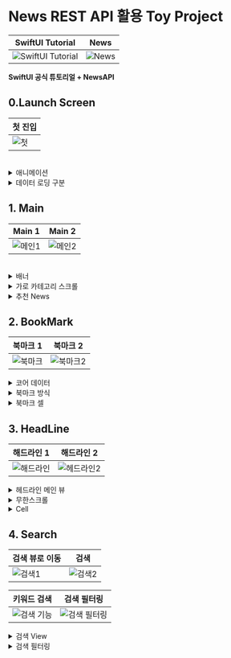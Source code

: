 # News REST API 활용 Toy Project

| SwiftUI Tutorial                                                                                                                                    | News                                                                                                   |
| --------------------------------------------------------------------------------------------------------------------------------------------------- | ------------------------------------------------------------------------------------------------------ |
| ![SwiftUI Tutorial](https://github.com/BOLTB0X/NewsAPIToyProject/blob/main/gif/%EA%B3%B5%EC%8B%9D%ED%8A%9C%ED%86%A0%EB%A6%AC%EC%96%BC.gif?raw=true) | ![News](https://github.com/BOLTB0X/NewsAPIToyProject/blob/main/02gif/%EB%A9%94%EC%9D%B83.gif?raw=true) |

**SwiftUI 공식 튜토리얼 + NewsAPI**

## 0.Launch Screen

| 첫 진입                                                                                                                                    |
| ------------------------------------------------------------------------------------------------------------------------------------------ |
| ![첫](https://github.com/BOLTB0X/NewsAPIToyProject/blob/main/02gif/%EC%95%B1%20%EB%9F%B0%EC%B9%98%EC%8A%A4%ED%81%AC%EB%A6%B0.gif?raw=true) |

<br/>

<details><summary>애니메이션</summary>

```swift
// in ContentView.swift
struct CnimationCircle: View {
   @State private var animationAmount: CGFloat = 1

   var body: some View {
      Image(systemName: "n.circle.fill")
         .resizable()
         .foregroundColor(.black)
         .frame(width: 200, height: 200)
         .clipShape(Circle())
         .overlay(
            Circle()
               .stroke(Color.blue, lineWidth: 2)
               .scaleEffect(animationAmount)
               .opacity(Double(2 - animationAmount))
               .animation(Animation.easeInOut(duration: 1)
               .repeatForever(autoreverses: false)))
             .onAppear {
                  self.animationAmount = 2
         }
   }
}
```

`CnimationCircle` 으로 이미지 테두리에 선이 퍼저나가는 애니메이션 효과를 적용한 코드

```swift
   .overlay(
      Circle()
         .stroke(Color.blue, lineWidth: 2)
         .scaleEffect(animationAmount)
         .opacity(Double(2 - animationAmount))
         .animation(Animation.easeInOut(duration: 1)
         .repeatForever(autoreverses: false)))
      .onAppear {
         self.animationAmount = 2
      }
```

**`animationAmount`가 1이면 불트명이 1이고, 2이면 불투명도가 0**

- `animationAmount` 프로퍼티를 통해서 퍼져나가는 테두리 선의 투명도를 표현

- Animation 효과를 `repeatForver` 로 지정을 통해 계속 반복 시킴

[참고 - 코드 출처](https://seons-dev.tistory.com/39)

</details>

<details><summary>데이터 로딩 구분</summary>

```swift
struct ContentView: View {
   @State var isLoading: Bool = true
   @EnvironmentObject var manager: BookMarkManager

   var body: some View {
      ZStack {
         if isLoading {
            CnimationCircle()
         } else {
            Main().environmentObject(manager)
         }
      }
      .onAppear {
         DispatchQueue.main.asyncAfter(deadline: .now() + 3, execute: {
            isLoading.toggle()
         })
      }
   }
}
```

- 이제 앱이 첫 로딩이 될 때 **DispatchQueue.main.asyncAfter**을 통해서 3초 정도 지연 시킴

- if-else 구문으로 나타낼 뷰를 구분 시킴

[ContentView 코드 보기](https://github.com/BOLTB0X/NewsAPIToyProject/blob/main/newsAPIToy02/01newsAPIToyApp%20/newsAPIToyApp/Views/ContentView.swift)

</details>

## 1. Main

| Main 1                                                                                                  | Main 2                                                                                                  |
| ------------------------------------------------------------------------------------------------------- | ------------------------------------------------------------------------------------------------------- |
| ![메인1](https://github.com/BOLTB0X/NewsAPIToyProject/blob/main/02gif/%EB%A9%94%EC%9D%B81.gif?raw=true) | ![메인2](https://github.com/BOLTB0X/NewsAPIToyProject/blob/main/02gif/%EB%A9%94%EC%9D%B83.gif?raw=true) |

<br/>

<details><summary>배너</summary>

수평 방향으르 스크롤 뷰 구성

```swift
// in Banner.swift
struct Banner: View {
   /* 생략 */
   // ...

   var body: some View {
      VStack(alignment: .leading, spacing: 0) {
         /* 생략 */
         // ....

         /* 베너부분 */
         /* 옆으로 스크롤 뷰 */
         ScrollView(.horizontal, showsIndicators: false) {
            LazyHStack(spacing: 0) {
               ForEach(BannerViewModel.banners.indices, id: \.self) { i in
                  /* 생략 */

                  ZStack {
                     /*사진을 배경으로 설정 */
                     AsyncImage(url: URL(string: banner.urlToImage ?? "")) { image in
                        image
                           .resizable()
                           .frame(width: w, height: h)
                           .aspectRatio(contentMode: .fit)
                           .cornerRadius(15)
                     } placeholder: {
                        Image(systemName: "photo")
                           .resizable()
                           .frame(width: w, height: h)
                           .aspectRatio(contentMode: .fit)
                           .cornerRadius(15)
                           .redacted(reason: .placeholder)
                     }
                     .padding(.horizontal)
                     /* 생략 */
                  }
               }
            }
            .frame(width: w, height: h)
            /* 옆으로 스크롤 */
            .onAppear {
               UIScrollView.appearance().isPagingEnabled = true
            }
            .onDisappear {
               UIScrollView.appearance().isPagingEnabled = false
            }
            /* 생략 */
            // ...
      }
   }
}
```

<br/>

```swift
private let timer = Timer.publish(every: 2, on: .main, in: .common).autoconnect() /* 타이머 */

// ...

.onReceive(timer) { _ in
   withAnimation {
      currentIndex = (currentIndex + 1) % BannerViewModel.banners.count /* 다음 헤드라인으로 이동 */
   }
}
```

- 타이머 프로퍼티를 통해서 2초의 시간을 잼

- `withAnimation` 을 이용하여 2초마다 배너의 이미지를 넘겨줌
  <br/>

[Banner 코드 보기](https://github.com/BOLTB0X/NewsAPIToyProject/blob/main/newsAPIToy02/01newsAPIToyApp%20/newsAPIToyApp/Views/NewsMain/Banner.swift)

</details>

<details><summary>가로 카테고리 스크롤</summary>

```swift
ScrollView(.horizontal, showsIndicators: false) {
   HStack(alignment: .top, spacing: 0) {
      ForEach(recom.prefix(5), id: \.self) { recom in
         NavigationLink(
            destination: NewsDetail(articleDetail: recom, loading: $loading),
            label: {
               CellImage(item: recom, w: 155, h: 155, isTitleDisplay: true, isLoading: $loading)
            })
         }
      }
      .frame(height: 185)
   }
   .onAppear {
      UIScrollView.appearance().isPagingEnabled = true
   }

   .onDisappear {
      UIScrollView.appearance().isPagingEnabled = false
   }
```

- **ScrollView(.horizontal, showsIndicators: false)** 으로 설정 후 `HStack`

- **UIScrollView isPagingEnabled** 을 이용

[참고 원본 소스코드](https://code-algo.tistory.com/14)

뉴스기사 이미지를 클릭 시 해당 뉴스 기사 관련 상세 정보가 나타나는 뷰로 이동

[RecommendRow 코드 보기](https://github.com/BOLTB0X/NewsAPIToyProject/blob/main/newsAPIToy02/01newsAPIToyApp%20/newsAPIToyApp/Views/Recommend/RecommendRow.swift)

</details>

<details>
<summary>추천 News</summary>

랜덤 API가 없어 임의로 배열들을 만들어줌

```swift
// in NewsMainViewModel.swift
// 추천 검색어 api는 일단 random으로 대체
let radomArr1 = ["Bitcoin", "MMA", "Meta", "LOL"]
let radomArr2 = ["shinkai makoto", "across the spider verse", "oldboy", "spiderman"]
let radomArr3 = ["Kpop BTS", "Kpop SM", "Aespa", "KPop"] // entertainment
let radomArr4 = ["Nike", "adidas", "Puma", "asics"]
```

뷰모델에서 메인 뷰에 게시할 데이터를 가져올 때 뉴스 기사의 키워드를 랜덤으로 가져옴

```swift
// in NewsMainViewModel.swift

// MARK: - fetchPostRecommend
func fetchPostRecommend(series: Int) async throws {
    if series == 1 { // 번호에 따라 키워드 변경
        query = radomArr1.randomElement()! // 랜덤으로 넣어줌
        print("\(query)")
    } else if series == 2 {
        query = radomArr2.randomElement()!
        print("\(query)")
    } else if series == 3 {
        query = radomArr3.randomElement()!
        print("\(query)")
    } else {
        query = radomArr4.randomElement()!
        print("\(query)")
    }

    // 생략
    // ...
    // ...
```

[NewsMainViewModel.swift 코드 보기](https://github.com/BOLTB0X/NewsAPIToyProject/blob/main/newsAPIToy02/01newsAPIToyApp%20/newsAPIToyApp/ViewModels/NewsMainViewModel.swift)

</details>

## 2. BookMark

| 북마크 1                                                                                                         | 북마크 2                                                                                                           |
| ---------------------------------------------------------------------------------------------------------------- | ------------------------------------------------------------------------------------------------------------------ |
| ![북마크](https://github.com/BOLTB0X/NewsAPIToyProject/blob/main/02gif/%EB%B6%81%EB%A7%88%ED%81%AC.gif?raw=true) | ![북마크2](https://github.com/BOLTB0X/NewsAPIToyProject/blob/main/02gif/%EB%B6%81%EB%A7%88%ED%81%AC2.gif?raw=true) |

<details><summary>코어 데이터</summary>

코어 데이터 적용

```swift
// in CoreDataManager.swift
// MARK: - CoreDataManager
class CoreDataManager {
    static let shared = CoreDataManager()

    // MARK: - searchContainer
    lazy var searchContainer: NSPersistentContainer = {
        let container = NSPersistentContainer(name: "CoreModel")
        container.loadPersistentStores(completionHandler: { (_, error) in
            if let error = error as NSError? {
                fatalError("검색 컨테이너 error: \(error), \(error.userInfo)")
            }
        })
        return container
    }()

    // MARK: - favoriteContainer
    lazy var favoriteContainer: NSPersistentContainer = {
        let container = NSPersistentContainer(name: "Favorite")
        container.loadPersistentStores(completionHandler: { (_, error) in
            if let error = error as NSError? {
                fatalError("error \(error), \(error.userInfo)")
            }
        })
        return container
    }()

    // 생략
    // ...

    // MARK: - saveFavorite
    func saveFavorite(title: String, url: String, description: String?, author: String?, urlimg: String?, publi: String?, conten: String?) {
        let context = favoriteContainer.viewContext

        // 중복 체크
        let fetchRequest: NSFetchRequest<Favorite> = Favorite.fetchRequest()
        fetchRequest.predicate = NSPredicate(format: "title == %@", title)

        do {
            let favoriteResults = try context.fetch(fetchRequest)
            if let pastFavorite = favoriteResults.first {
                // 이미 저장된 좋아요 한 Article이 있으면 패스
                print("이미 저장된 좋아요 한 Article")
                return
            }
        } catch {
            print("중복 체크 실패: \(error)")
            return
        }

        // 저장 로직
        let favorite = Favorite(context: context)

        favorite.id = UUID()
        favorite.title = title
        favorite.url = url
        favorite.desc = description
        favorite.author = author
        favorite.urlimg = urlimg
        favorite.publi = publi
        favorite.conten = conten
        favorite.favorite = true

        do {
            try context.save()
            print("좋아요 한 Article 저장")
        } catch {
            print("실패한 에러: \(error)")
        }
    }

    // 생략
```

**_무료 api로 진행하는 프로젝트의 문제점_**

- Core Data를 사용하여 북마크 데이터를 저장하더라도, API로부터 새로운 데이터를 가져오면 이전에 저장한 북마크 데이터가 업데이트되거나 초기화가 되어버림
- 이는 API로부터 새로운 데이터를 받아올 때, 새로운 데이터로 기존 데이터를 업데이트하게 되는 것이 일반적이기 때문

[CoreDataManager 코드 보기](https://github.com/BOLTB0X/NewsAPIToyProject/blob/main/newsAPIToy02/01newsAPIToyApp%20/newsAPIToyApp/Models/CoreData/CoreDataManager.swift)

</details>

<details><summary>북마크 방식</summary>

이 클래스를 활용하여 북마크 전용 클래스를 생성

```swift
// in BookMarkManager
import Foundation
import CoreData

// MARK: - BookMarkManager
// 북마크 관련 처리
class BookMarkManager: ObservableObject {
    @Published var items: [Article] = []

    init() {
        items.append(Article.getDummy())
        items.append(Article.getDummy2())
    }

    // MARK: - fetchFavorite
    // Article에 해당하는 Favorite 엔티티를 가져오는 메소드
    func fetchFavorite(_ article: Article) -> Favorite? {
        let context = CoreDataManager.shared.favoriteContainer.viewContext

        let fetchRequest: NSFetchRequest<Favorite> = Favorite.fetchRequest()
        fetchRequest.predicate = NSPredicate(format: "title == %@", article.title)

        do {
            let favorites = try context.fetch(fetchRequest)
            return favorites.first
        } catch {
            print("실패 원인인 에러: \(error)")
            return nil
        }
    }

    // MARK: - isBookmarked
    // 이미 들어가 있는지 체크
    func isBookmarked(_ article: Article) -> Bool {
        return items.contains(article)
    }

    // MARK: - toggleBookmark
    // 토글 메소드
    func toggleBookmark(_ article: Article) {
        if isBookmarked(article) { // 이미 북마크가 되어 있는 경우
            if let favorite = fetchFavorite(article) {
                CoreDataManager.shared.deleteFavorite(favorite: favorite)
            }
            items.removeAll(where: { $0 == article })
        } else {
            // 북마크가 되어 있지 않은 경우
            items.append(article)
            CoreDataManager.shared.saveFavorite(
                title: article.title,
                url: article.url,
                description: article.description,
                author: article.author,
                urlimg: article.urlToImage,
                publi: article.publishedAt,
                conten: article.content
            )
        }
    }
}
```

앱 모든 뷰에 적용 되므로 **environmentObject** 로 적용

```swift
@main
struct newsAPIToyAppApp: App {
   @StateObject var manager = BookMarkManager()

   var body: some Scene {
      WindowGroup {
         ContentView()
            .environmentObject(manager)
      }
   }
}
```

뉴스 상세기사 화면에 버튼을 눌러 저장

```swift
// in FavoriteButton.swift
import SwiftUI

struct FavoriteButton: View {
    @EnvironmentObject var manager: BookMarkManager
    var item: Article

    var isSet: Bool {
        manager.isBookmarked(item)
    }

    var body: some View {
        // 북마크
        Button {
            manager.toggleBookmark(item)
        } label: {
            // 이미지가 변수에 따라 달라지게
            Image(systemName: isSet ? "checkmark.rectangle.portrait.fill" : "checkmark.rectangle.portrait")
                .resizable()
                .frame(width: 25, height: 25)
                .foregroundColor(.blue)
        }
    }
}
```

[BookMarkManager 코드 보기](https://github.com/BOLTB0X/NewsAPIToyProject/blob/main/newsAPIToy02/01newsAPIToyApp%20/newsAPIToyApp/Models/BookMarkManager.swift)

[FavoriteButton 코드 보기](https://github.com/BOLTB0X/NewsAPIToyProject/blob/main/newsAPIToy02/01newsAPIToyApp%20/newsAPIToyApp/Views/SubView/FavoriteButton.swift)

</details>

<details><summary>북마크 셀</summary>

- 북마크한 데이터를 나타내는 셀

- 데이터 로딩 중임을 나타내고 싶어 `AsyncImage` 이용

- 텍스트는 `redacted`

```swift
struct BookMarkCell: View {
    let item: Article
    @State private var imgLoading: Bool = false

    var body: some View {
        VStack(alignment: .leading) {
            AsyncImage(url: URL(string: item.urlToImage!)) { image in
            // 생략
            } placeholder: {
               // 생략
            }
            HStack {
                VStack(alignment: .leading) {
                    if !imgLoading {
                        // 생략
                            .redacted(reason: .placeholder)

                    } else {
                        // 생략
                    }
                }
                .layoutPriority(100)

            }
            .padding()
        }
        // 생략
        .padding(.horizontal)
    }
}
```

```swift
// in BookMark.swift
import SwiftUI

struct BookMark: View {
    @EnvironmentObject var manager: BookMarkManager
    @State private var cellClick: Bool = false

    var body: some View {
        NavigationView {
            List { // ForEach로 담겨진 뉴스기사 배열을 깔끔히 처리를 위해 List를 사용
                ForEach(manager.items) { result in
                    NavigationLink(
                        destination: NewsDetail(articleDetail: result, loading: $cellClick),
                        label: {
                            BookMarkCell(item: result)
                        }
                    )
                    .navigationTitle("BookMark")
                }
            }.listStyle(.inset)
        }.navigationTitle("BookMark")
    }
}
```

[BookMark 코드 보기](https://github.com/BOLTB0X/NewsAPIToyProject/blob/main/newsAPIToy02/01newsAPIToyApp%20/newsAPIToyApp/Views/BookMark/BookMark.swift)

</details>

## 3. HeadLine

| 해드라인 1                                                                                                                  | 해드라인 2                                                                                                                    |
| --------------------------------------------------------------------------------------------------------------------------- | ----------------------------------------------------------------------------------------------------------------------------- |
| ![해드라인](https://github.com/BOLTB0X/NewsAPIToyProject/blob/main/02gif/%ED%97%A4%EB%93%9C%EB%9D%BC%EC%9D%B8.gif?raw=true) | ![헤드라인2](https://github.com/BOLTB0X/NewsAPIToyProject/blob/main/02gif/%ED%97%A4%EB%93%9C%EB%9D%BC%EC%9D%B82.gif?raw=true) |

<details><summary>헤드라인 메인 뷰</summary>

`NavigationView`와 리스트로 전체적인 UI 설계

네비게이션 기능으로 이동 시 자동 생성되는 버튼 취소 및 기존 툴바 약간 수정

```swift
// in HeadLine.swift
import SwiftUI

// MARK: - HeadLineView
// 뉴스기사를 보여주는 View
struct HeadLine: View {
    @Environment(\.presentationMode) var presentationMode

    @StateObject var headlineVM = HeadLineViewModel()
    @State private var showingSheet: Bool = false
    @State private var articleLoading: Bool = false

    var body: some View {
        NavigationView { // navigationTitle 이용 및 뷰 구성을 위해
            List { // ForEach로 담겨진 뉴스기사 배열을 깔끔히 처리를 위해 List를 사용
               /* 생략 */
               // ....

            }
            .listStyle(.grouped)
            .navigationTitle("News HeadLine")
            .navigationBarTitleDisplayMode(.inline)
            .toolbar {
                ToolbarItem(placement: .navigationBarLeading) {
                    Button(action: {
                        presentationMode.wrappedValue.dismiss()
                    }) {
                        Image(systemName: "arrow.backward")
                    }
                }
            }
        }
        // 초기 진입시 task로 비동기로 뷰에 나타낼 data를 불러오는 부분
        .task {
         // 생략
         // ....
        }
    }
}
```

[HeadLine 코드 보기](https://github.com/BOLTB0X/NewsAPIToyProject/blob/main/newsAPIToy02/01newsAPIToyApp%20/newsAPIToyApp/Views/HeadLine/HeadLine.swift)

</details>

<details><summary>무한스크롤</summary>

스크롤을 내리면 리스트 끝까지 내리면 추가적으로 데이터를 불러오는 것

먼저 ViewModel에서 데이터를 가져옴

```swift
// in HeadLineViewModel.swift
// MARK: - fetchNewsHeadLine
// headline 목록을 가져오는 메소드
func fetchNewsHeadLine() async throws {
   guard let url = NetworkManager.RequestHeadLineURL(country: "us") else {
      throw NSError(domain: "Invalid URL", code: 0, userInfo: nil)
   }

   do {
      let (data, response) = try await URLSession.shared.data(for: url)
      guard let httpResponse = response as? HTTPURLResponse, httpResponse.statusCode == 200        else {
                DispatchQueue.main.async {
                    self.items = [] // 상태 코드가 200이 아닌 경우, 배열을 비워서 초기화
                }
            return
         }

      let apiResult = try JSONDecoder().decode(APIResults.self, from: data)
      DispatchQueue.main.async {
         if self.items.isEmpty {
            self.items = apiResult.articles
         } else {
            self.items += apiResult.articles
         }
            self.currentPage += 1
         }
      } catch {
         throw error
      }
}
```

그런다음 headline 뷰에

```swift
@StateObject var headlineVM = HeadLineViewModel()
```

`StateObject` 프로퍼티를 선언하여 아래 리스트로 표현

```swift
ForEach(headlineVM.items) { result in
      Button(action: {
         showingSheet.toggle()
         headlineVM.detailArticle = result
      }) {
            HeadLineCell(curNews: result, loading: $articleLoading) // 셀 구성
      }
      .padding()
      .sheet(isPresented: self.$showingSheet) {
         NewsDetail(articleDetail: headlineVM.detailArticle, loading: $articleLoading)
      }
      .onAppear { // onAppear를 이용하여 사용자가 터치로 밑으로 내릴때 추가로
         // 뉴스기사(data)가 필요로 하는 지를 판단함
         if result == headlineVM.items.last {
               headlineVM.loadMoreNewsHeadLine(currentItem: result)
         }
      }
   }
```

리스트에 마지막에 도달하면 더 불러올지 말지를 판단후 메소드 호출

```swift
// in HeadLineViewModel.swift
// MARK: - loadMoreNewsHeadLine
// 계속 불러올지 체크용 메소드
func loadMoreNewsHeadLine(currentItem: Article?) {
   guard !isLoading, let currentItem = currentItem, currentItem == items.last else {
      return
   }

   isLoading = true

   Task {
      do {
         try await fetchNewsHeadLine()
      } catch {
         print(error)
      }
      isLoading = false
   }
}
```

[HeadLineViewModel 코드 보기](https://github.com/BOLTB0X/NewsAPIToyProject/blob/main/newsAPIToy02/01newsAPIToyApp%20/newsAPIToyApp/ViewModels/HeadLineViewModel.swift)

</details>

<details><summary>Cell</summary>

```swift
    // 이미지
    AsyncImage(url: URL(string: curNews.urlToImage ?? "")) { image in
        image
            .resizable()
            .frame(width: 320, height: 200)
            .aspectRatio(contentMode: .fit)
            .onAppear {
                loading = true
            }
    } placeholder: {
        Image("free-icon-gallery")
            .resizable()
            .frame(width: 320, height: 200)
            .aspectRatio(contentMode: .fit)
            .foregroundColor(.secondary)
            .redacted(reason: .placeholder)
//                    .onAppear {
//                        loading = false
//                    }
}
```

`AsyncImage` 이용, 이미지를 로딩 중일 때는 `redacted` 이용

[HeadLineCell 보기](https://github.com/BOLTB0X/NewsAPIToyProject/blob/main/newsAPIToy02/01newsAPIToyApp%20/newsAPIToyApp/Views/HeadLine/HeadLineCell.swift)

</details>

## 4. Search

| 검색 뷰로 이동                                                                                         | 검색                                                                                                    |
| ------------------------------------------------------------------------------------------------------ | ------------------------------------------------------------------------------------------------------- |
| ![검색1](https://github.com/BOLTB0X/NewsAPIToyProject/blob/main/02gif/%EA%B2%80%EC%83%89.gif?raw=true) | ![검색2](https://github.com/BOLTB0X/NewsAPIToyProject/blob/main/02gif/%EA%B2%80%EC%83%892.gif?raw=true) |

| 키워드 검색                                                                                                                     | 검색 필터링                                                                                                                                |
| ------------------------------------------------------------------------------------------------------------------------------- | ------------------------------------------------------------------------------------------------------------------------------------------ |
| ![검색 기능](https://github.com/BOLTB0X/NewsAPIToyProject/blob/main/02gif/%EA%B2%80%EC%83%89%20%EC%83%81%EC%84%B8.gif?raw=true) | ![검색 필터링](https://github.com/BOLTB0X/NewsAPIToyProject/blob/main/02gif/%EA%B2%80%EC%83%89%20%ED%95%84%ED%84%B0%EB%A7%81.gif?raw=true) |

<details><summary>검색 View</summary>

기본 `@State`, `@Binding` 과 오픈 소스 이용하여 검색 bar 구현

[참고 코드 보기](https://www.appcoda.com/swiftui-search-bar/)

검색 바에서 검색어를 입력받아 무한스크롤과 동일한 로직으로 데이터를 받아옴

```swift
// in Search
import SwiftUI

struct SearchMain: View {
    // 생략
    @ObservedObject var searchViewModel = SearchViewModel()
    @EnvironmentObject var newsViewModel: NewsMainViewModel
    @ObservedObject var everyViewModel = EverythingViewModel()

    // 생략

    var body: some View {
        NavigationView {
            VStack {
                SearchBar(text: $searchViewModel.inputText, startSearch: {
                    Task {
                        do {
                           // 검색이 될 때 메소드 호출
                            try await everyViewModel.fetchNewsEverythingOnServer(query: searchViewModel.inputText)
                        } catch {
                            // 오류 처리
                            print("Error: \(error)")
                        }
                        everyViewModel.isTry = true
                    }
                })

                // 생략
            }
        }
    }
}

```

[SearchBar 코드 보기](https://github.com/BOLTB0X/NewsAPIToyProject/blob/main/newsAPIToy02/01newsAPIToyApp%20/newsAPIToyApp/Views/Search/SearchBar.swift)

[Search.swift 코드 보기](https://github.com/BOLTB0X/NewsAPIToyProject/blob/main/newsAPIToy02/01newsAPIToyApp%20/newsAPIToyApp/Views/Search/SearchMain.swift)

</details>

<details><summary>검색 필터링</summary>

뷰모델에서 입력 받는 문자열을 `lowercased`와 `trimmingCharacters`으로 필터링

```swift
// in SearchViewModel.swift
// MARK: - SearchViewModel
class SearchViewModel: ObservableObject {
    // 생략

    var filteredArticles: [Article] {
        let searchText = inputText.lowercased().trimmingCharacters(in: .whitespacesAndNewlines)

        // banners, recom1, recom2, recom3, recom4에서 필터링
        let allArticles = NewsMainViewModel.shared.banners + NewsMainViewModel.shared.recom1 + NewsMainViewModel.shared.recom2 + NewsMainViewModel.shared.recom3 + NewsMainViewModel.shared.recom4

        if searchText.isEmpty {
            // 검색어가 없는 경우 전체 기사 반환
            return allArticles
        } else {
            // 검색어가 있는 경우 기사들 중 제목에 검색어가 포함된 것만 반환
            return allArticles.filter { $0.title.lowercased().contains(searchText) == true }
        }

```

[SearchViewModel.swift 코드 보기](https://github.com/BOLTB0X/NewsAPIToyProject/blob/main/newsAPIToy02/01newsAPIToyApp%20/newsAPIToyApp/ViewModels/SearchViewModel.swift)

뷰에서 필터링된 검색관련 퍼블리싱한 배열을 리스트로 나타냄

```swift
// in Search.swift
List(searchViewModel.filteredArticles, id: \.url) { article in
    Button(action: {
        self.click.toggle()
        searchViewModel.detailArticle = article
    }) {
        SearchCell(item: article)
//                        Text(article.title)
//                            .lineLimit(2)
    }
    .sheet(isPresented: self.$click) {
        NewsDetail(articleDetail: searchViewModel.detailArticle, loading: $loading)
        }
    }
}
```

[SearchMain.swift 코드 보기](https://github.com/BOLTB0X/NewsAPIToyProject/blob/main/newsAPIToy02/01newsAPIToyApp%20/newsAPIToyApp/Views/Search/SearchMain.swift)

</details>
